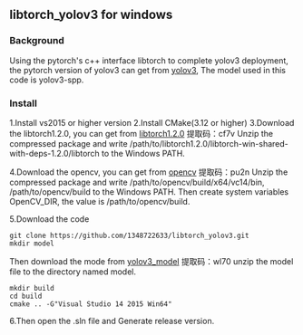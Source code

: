 ## libtorch_yolov3 for windows
### Background
Using the pytorch's c++ interface libtorch to complete yolov3 deployment, the pytorch version of yolov3 can get from [yolov3](https://github.com/ultralytics/yolov3.git), The model used in this code is yolov3-spp.

### Install
1.Install vs2015 or higher version
2.Install CMake(3.12 or higher)
3.Download the libtorch1.2.0, you can get from
[libtorch1.2.0](https://pan.baidu.com/s/1Ap-OMf8qSNtGwrUy2dGVkg )
提取码：cf7v 
Unzip the compressed package and write /path/to/libtorch1.2.0/libtorch-win-shared-with-deps-1.2.0/libtorch to the Windows PATH.

4.Download the opencv, you can get from
[opencv](https://pan.baidu.com/s/1u5jdKE-RvV910_ATBAQiUQ)
提取码：pu2n
Unzip the compressed package and write /path/to/opencv/build/x64/vc14/bin, /path/to/opencv/build to the Windows PATH. Then create system variables OpenCV_DIR, the value is /path/to/opencv/build.

5.Download the code
```
git clone https://github.com/1348722633/libtorch_yolov3.git
mkdir model
```
Then download the mode from 
[yolov3_model](https://pan.baidu.com/s/1BnpsyUSqiN1mYgAM0UWlpA)
提取码：wl70 
unzip the model file to the directory named model.
```
mkdir build
cd build 
cmake .. -G"Visual Studio 14 2015 Win64"
```
6.Then open the .sln file and Generate release version.